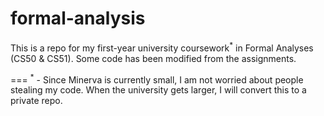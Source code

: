 # formal-analysis

<p>This is a repo for my first-year university coursework<sup>*</sup> in Formal Analyses (CS50 & CS51). Some code has been modified from the assignments.</p>
===
<sup>*</sup> - Since Minerva is currently small, I am not worried about people stealing my code. When the university gets larger, I will convert this to a private repo.
